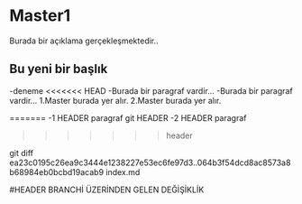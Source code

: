 # Master1
Burada bir açıklama gerçekleşmektedir..
## Bu yeni bir başlık
-deneme
<<<<<<< HEAD
-Burada bir paragraf vardir...
-Burada bir paragraf vardir...
1.Master burada yer alır.
2.Master burada yer alır.

=======
-1 HEADER paragraf git HEADER 
-2 HEADER paragraf 
>>>>>>> header

git diff ea23c0195c26ea9c3444e1238227e53ec6fe97d3..064b3f54dcd8ac8573a8b68984eb0bcbd19acab9 index.md

#HEADER BRANCHİ ÜZERİNDEN GELEN DEĞİŞİKLİK
